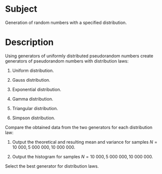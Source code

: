 # Subject

Generation of random numbers with a specified distribution.

# Description

Using generators of uniformly distributed pseudorandom numbers create
generators of pseudorandom numbers with distribution laws:

1. Uniform distribution.

2. Gauss distribution.

3. Exponential distribution.

4. Gamma distribution.

5. Triangular distribution.

6. Simpson distribution.

Compare the obtained data from the two generators for each distribution law:

1. Output the theoretical and resulting mean and variance for samples
   $N = 10\ 000, 5\ 000\ 000, 10\ 000\ 000$.

2. Output the histogram for samples $N = 10\ 000, 5\ 000\ 000, 10\ 000\ 000$.

Select the best generator for distribution laws.
